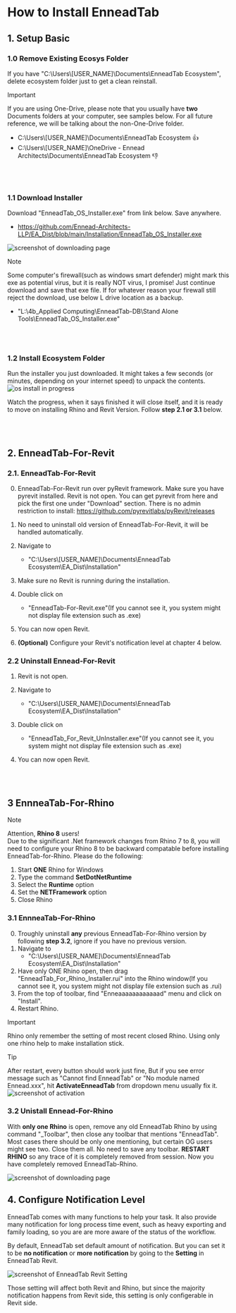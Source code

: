 # How to Install EnneadTab

## 1. Setup Basic
### 1.0 Remove Existing Ecosys Folder
If you have "C:\Users\\[USER_NAME]\Documents\EnneadTab Ecosystem", delete ecosystem folder just to get a clean reinstall.

> [!IMPORTANT]
> If you are using One-Drive, please note that you usually have __two__ Documents folders at your computer, see samples below. For all future reference, we will be talking about the non-One-Drive folder.
> - C:\Users\\[USER_NAME]\Documents\EnneadTab Ecosystem :thumbsup:
> - C:\Users\\[USER_NAME]\OneDrive - Ennead Architects\Documents\EnneadTab Ecosystem :thumbsdown:


<br>
<br>


### 1.1 Download Installer
Download "EnneadTab_OS_Installer.exe" from link below. Save anywhere.

- https://github.com/Ennead-Architects-LLP/EA_Dist/blob/main/Installation/EnneadTab_OS_Installer.exe

![screenshot of downloading page](/Apps/lib/EnneadTab/images/Instruction_core.png)


> [!NOTE]
> Some computer's firewall(such as windows smart defender) might mark this exe as potential virus, but it is really NOT virus, I promise! Just continue download and save that exe file. If for whatever reason your firewall still reject the download, use below L drive location as a backup.
> - "L:\4b_Applied Computing\EnneadTab-DB\Stand Alone Tools\EnneadTab_OS_Installer.exe"

<br>
<br>

### 1.2 Install Ecosystem Folder
Run the installer you just downloaded. It might takes a few seconds (or minutes, depending on your internet speed) to unpack the contents. 
![os install in progress](/Apps/lib/EnneadTab/images/Instruction_getting_OS.png)

Watch the progress, when it says finished it will close itself, and it is ready to move on installing Rhino and Revit Version. Follow __step 2.1 or 3.1__ below.


<br>
<br>

## 2. EnneadTab-For-Revit


### 2.1. EnneadTab-For-Revit
0. EnneadTab-For-Revit run over pyRevit framework. Make sure you have pyrevit installed. Revit is not open.
You can get pyrevit from here and pick the first one under "Download" section. There is no admin restriction to install: https://github.com/pyrevitlabs/pyRevit/releases

1. No need to uninstall old version of EnneadTab-For-Revit, it will be handled automatically.

2. Navigate to 
    - "C:\Users\\[USER_NAME]\Documents\EnneadTab Ecosystem\EA_Dist\Installation"

3. Make sure no Revit is running during the installation.
4. Double click on 
    - "EnneadTab-For-Revit.exe"(If you cannot see it, you system might not display file extension such as .exe)

5. You can now open Revit.

6. __(Optional)__ Configure your Revit's notification level at chapter 4 below.



### 2.2 Uninstall Ennead-For-Revit

1. Revit is not open.

2. Navigate to 
    - "C:\Users\\[USER_NAME]\Documents\EnneadTab Ecosystem\EA_Dist\Installation"

3. Double click on 
    - "EnneadTab_For_Revit_UnInstaller.exe"(If you cannot see it, you system might not display file extension such as .exe)

4. You can now open Revit.

<br>
<br>

## 3 EnnneaTab-For-Rhino

> [!NOTE]
> Attention, __Rhino 8__ users!
> <br>
> Due to the significant .Net framework changes from Rhino 7 to 8, you will need to configure your Rhino 8 to be backward compatable before installing EnneadTab-for-Rhino. Please do the following: <br>
> 1. Start __ONE__ Rhino for Windows<br>
> 2. Type the command __SetDotNetRuntime__<br>
> 3. Select the __Runtime__ option<br>
> 4. Set the __NETFramework__ option<br>
> 5. Close Rhino<br>




### 3.1 EnnneaTab-For-Rhino
0. Troughly uninstall __any__ previous EnneadTab-For-Rhino version by following __step 3.2__, ignore if you have no previous version.
1. Navigate to 
    - "C:\Users\\[USER_NAME]\Documents\EnneadTab Ecosystem\EA_Dist\Installation"
2. Have only ONE Rhino open, then drag "EnneadTab_For_Rhino_Installer.rui" into the Rhino window(If you cannot see it, you system might not display file extension such as .rui)
3. From the top of toolbar, find "Enneaaaaaaaaaaaad" menu and click on "Install".
4. Restart Rhino.


> [!IMPORTANT]
> Rhino only remember the setting of most recent closed Rhino. Using only one rhino help to make installation stick.

> [!TIP]
> After restart, every button should work just fine, But if you see error message such as "Cannot find EnneadTab" or "No module named Ennead.xxx", hit __ActivateEnneadTab__ from dropdown menu usually fix it.<br>
> ![screenshot of activation](/Apps/lib/EnneadTab/images/instruction_activate_rhino.png)


### 3.2 Unistall Ennead-For-Rhino
With __only one Rhino__ is open, remove any old EnneadTab Rhino by using command "_Toolbar", then close any toolbar that mentions "EnneadTab". Most cases there should be only one mentioning, but certain OG users might see two. Close them all. No need to save any toolbar. __RESTART RHINO__ so any trace of it is completely removed from session. Now you have completely removed EnneadTab-Rhino.

![screenshot of downloading page](/Apps/lib/EnneadTab/images/Instruction_remove_old_rui.png)

## 4. Configure Notification Level
EnneadTab comes with many functions to help your task. It also provide many notification for long process time event, such as heavy exporting and family loading, so you are are more aware of the status of the workflow.

By default, EnneadTab set default amount of notification. But you can set it to be __no notification__ or __more notification__ by going to the __Setting__ in EnneadTab Revit. 

![screenshot of EnneadTab Revit Setting](/Apps/lib/EnneadTab/images/Instruction_setting.png)


Those setting will affect both Revit and Rhino, but since the majority notification happens from Revit side, this setting is only configerable in Revit side.


